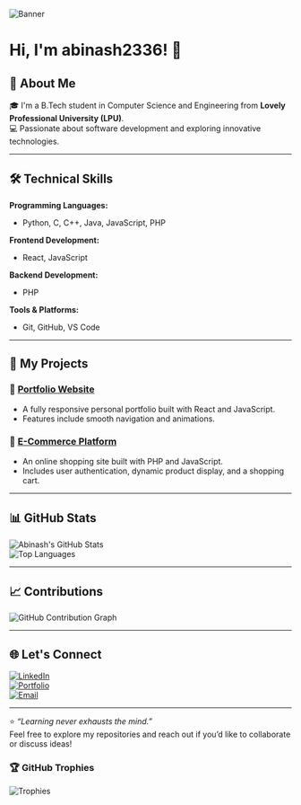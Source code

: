 ![Banner](https://your-image-link.png)
# Hi, I'm abinash2336! 👋

## 🚀 About Me  
🎓 I'm a B.Tech student in Computer Science and Engineering from **Lovely Professional University (LPU)**.  
💻 Passionate about software development and exploring innovative technologies.

---

## 🛠️ Technical Skills  

**Programming Languages:**  
- Python, C, C++, Java, JavaScript, PHP  

**Frontend Development:**  
- React, JavaScript  

**Backend Development:**  
- PHP  

**Tools & Platforms:**  
- Git, GitHub, VS Code  

---

## 🌟 My Projects  

### 🔗 [Portfolio Website](#)  
- A fully responsive personal portfolio built with React and JavaScript.  
- Features include smooth navigation and animations.

### 🔗 [E-Commerce Platform](#)  
- An online shopping site built with PHP and JavaScript.  
- Includes user authentication, dynamic product display, and a shopping cart.

---

## 📊 GitHub Stats  

![Abinash's GitHub Stats](https://github-readme-stats.vercel.app/api?username=abinash-kumar&show_icons=true&theme=radical)  
![Top Languages](https://github-readme-stats.vercel.app/api/top-langs/?username=abinash-kumar&layout=compact&theme=radical)  

---

## 📈 Contributions  

![GitHub Contribution Graph](https://github-readme-activity-graph.vercel.app/graph?username=abinash-kumar&theme=react-dark)

---

## 🌐 Let's Connect  

[![LinkedIn](https://img.shields.io/badge/-LinkedIn-blue?style=for-the-badge&logo=linkedin)](https://www.linkedin.com/in/abinash-kumar/)  
[![Portfolio](https://img.shields.io/badge/-Portfolio-black?style=for-the-badge&logo=firefox)](https://abinash-portfolio.com/)  
[![Email](https://img.shields.io/badge/-Email-red?style=for-the-badge&logo=gmail)](mailto:abinashkumarsharma21@gmail.com)

---

⭐️ _“Learning never exhausts the mind.”_  
Feel free to explore my repositories and reach out if you’d like to collaborate or discuss ideas!

### 🏆 GitHub Trophies

![Trophies](https://github-profile-trophy.vercel.app/?username=abinash2336&theme=dracula)

